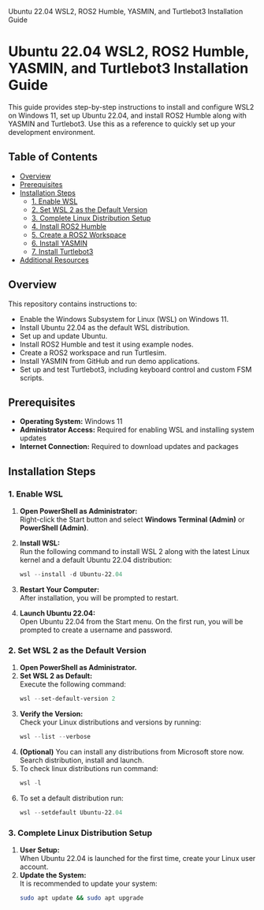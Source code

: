 Ubuntu 22.04 WSL2, ROS2 Humble, YASMIN, and Turtlebot3 Installation Guide
# Ubuntu 22.04 WSL2, ROS2 Humble, YASMIN, and Turtlebot3 Installation Guide

This guide provides step-by-step instructions to install and configure WSL2 on Windows 11, set up Ubuntu 22.04, and install ROS2 Humble along with YASMIN and Turtlebot3. Use this as a reference to quickly set up your development environment.

## Table of Contents

- [Overview](#overview)
- [Prerequisites](#prerequisites)
- [Installation Steps](#installation-steps)
  - [1. Enable WSL](#1-enable-wsl)
  - [2. Set WSL 2 as the Default Version](#2-set-wsl-2-as-the-default-version)
  - [3. Complete Linux Distribution Setup](#3-complete-linux-distribution-setup)
  - [4. Install ROS2 Humble](#4-install-ros2-humble)
  - [5. Create a ROS2 Workspace](#5-create-a-ros2-workspace)
  - [6. Install YASMIN](#6-install-yasmin)
  - [7. Install Turtlebot3](#7-install-turtlebot3)
- [Additional Resources](#additional-resources)

## Overview

This repository contains instructions to:
- Enable the Windows Subsystem for Linux (WSL) on Windows 11.
- Install Ubuntu 22.04 as the default WSL distribution.
- Set up and update Ubuntu.
- Install ROS2 Humble and test it using example nodes.
- Create a ROS2 workspace and run Turtlesim.
- Install YASMIN from GitHub and run demo applications.
- Set up and test Turtlebot3, including keyboard control and custom FSM scripts.

## Prerequisites

- **Operating System:** Windows 11  
- **Administrator Access:** Required for enabling WSL and installing system updates  
- **Internet Connection:** Required to download updates and packages

## Installation Steps

### 1. Enable WSL

1. **Open PowerShell as Administrator:**  
   Right-click the Start button and select **Windows Terminal (Admin)** or **PowerShell (Admin)**.
2. **Install WSL:**  
   Run the following command to install WSL 2 along with the latest Linux kernel and a default Ubuntu 22.04 distribution:
   ```powershell
   wsl --install -d Ubuntu-22.04

3. **Restart Your Computer:**  
   After installation, you will be prompted to restart.

4. **Launch Ubuntu 22.04:**  
   Open Ubuntu 22.04 from the Start menu. On the first run, you will be prompted to create a username and password.

### 2. Set WSL 2 as the Default Version

1. **Open PowerShell as Administrator.**
2. **Set WSL 2 as Default:**  
   Execute the following command:
   ```powershell
   wsl --set-default-version 2
3. **Verify the Version:**  
   Check your Linux distributions and versions by running:
   ```powershell
   wsl --list --verbose
4. **(Optional)** You can install any distributions from Microsoft store now. Search distribution, install and launch.
5. To check linux distributions run command:
   ```powershell
   wsl -l
6. To set a default distribution run:
   ```powershell
   wsl --setdefault Ubuntu-22.04
### 3. Complete Linux Distribution Setup

1. **User Setup:**  
   When Ubuntu 22.04 is launched for the first time, create your Linux user account.
2. **Update the System:**  
   It is recommended to update your system:
   ```bash
   sudo apt update && sudo apt upgrade
